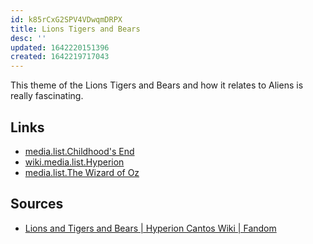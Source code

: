 ```yaml
---
id: k85rCxG2SPV4VDwqmDRPX
title: Lions Tigers and Bears
desc: ''
updated: 1642220151396
created: 1642219717043
---
```


This theme of the Lions Tigers and Bears and how it relates to Aliens is really fascinating.

## Links

* [media.list.Childhood's End](../../../Media/List/Childhood's%20End.md)
* [wiki.media.list.Hyperion](../../../Media/List/Hyperion.md)
* [media.list.The Wizard of Oz](../../../Media/List/The%20Wizard%20of%20Oz.md)

## Sources

* [Lions and Tigers and Bears | Hyperion Cantos Wiki | Fandom](https://hyperioncantos.fandom.com/wiki/Lions_and_Tigers_and_Bears)